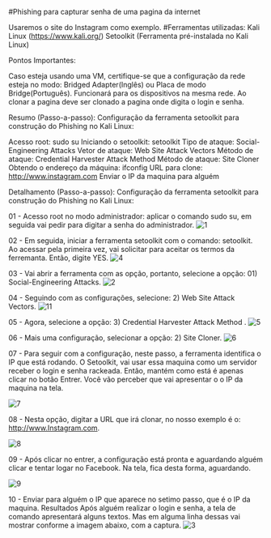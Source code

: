 
#Phishing para capturar senha de uma pagina da internet

Usaremos o site do Instagram como exemplo.
#Ferramentas utilizadas:
  Kali Linux (https://www.kali.org/)
 Setoolkit (Ferramenta pré-instalada no Kali Linux)

Pontos Importantes:

  Caso esteja usando uma VM, certifique-se que a configuração da rede esteja no modo: Bridged Adapter(Inglês) ou Placa de modo Bridge(Português).
  Funcionará para os dispositivos na mesma rede.
  Ao clonar a pagina deve ser clonado a pagina onde digita o login e senha.

Resumo (Passo-a-passo): Configuração da ferramenta setoolkit para construção do Phishing no Kali Linux:

  Acesso root: sudo su
   Iniciando o setoolkit: setoolkit
   Tipo de ataque: Social-Engineering Attacks
   Vetor de ataque: Web Site Attack Vectors
   Método de ataque: Credential Harvester Attack Method
   Método de ataque: Site Cloner
   Obtendo o endereço da máquina: ifconfig
   URL para clone: http://www.instagram.com
   Enviar o IP da maquina para alguém

Detalhamento (Passo-a-passo): Configuração da ferramenta setoolkit para construção do Phishing no Kali Linux: 

01 - Acesso root no modo administrador: aplicar o comando sudo su, em seguida vai pedir para digitar a senha do administrador.
![1](https://github.com/user-attachments/assets/0864a756-70fa-4aa4-94d0-e01467fb9389)



02 - Em seguida, iniciar a ferramenta setoolkit com o comando: setoolkit. Ao acessar pela primeira vez, vai solicitar para aceitar os termos da ferremanta. Então, digite YES.
![4](https://github.com/user-attachments/assets/620ffa2a-d402-464e-8adc-f7dc6324a18c)



03 - Vai abrir a ferramenta com as opção, portanto, selecione a opção: 01) Social-Engineering Attacks.
![2](https://github.com/user-attachments/assets/36beeb9c-74d1-445b-b3a8-1226b5f521a3)



04 - Seguindo com as configurações, selecione: 2) Web Site Attack Vectors.
![11](https://github.com/user-attachments/assets/dd709e34-bf8f-4316-8818-ff732d293758)



05 - Agora, selecione a opção: 3) Credential Harvester Attack Method .
![5](https://github.com/user-attachments/assets/a201a586-47cd-436c-a26b-5be14f5a5cb5)


06 - Mais uma configuração, selecionar a opção: 2) Site Cloner.
![6](https://github.com/user-attachments/assets/a5c090e6-1d25-4fec-91c2-5eb6a334ced9)


07 - Para seguir com a configuração, neste passo, a ferramenta identifica o IP que está rodando. O Setoolkit, vai usar essa maquina como um servidor receber o login e senha rackeada. Então, mantém como está é apenas clicar no botão Entrer. Você vão perceber que vai apresentar o o IP da maquina na tela.

![7](https://github.com/user-attachments/assets/7ddb7219-904f-46c5-81f3-89812f90f4c2)

08 - Nesta opção, digitar a URL que irá clonar, no nosso exemplo é o: http://www.Instagram.com.

![8](https://github.com/user-attachments/assets/2f4cf78e-95fd-4421-8a3b-5838f0b20c1b)

09 - Após clicar no entrer, a configuração está pronta e aguardando alguém clicar e tentar logar no Facebook. Na tela, fica desta forma, aguardando.

![9](https://github.com/user-attachments/assets/46ec860f-9465-4efd-a155-47a84166d35e)

10 - Enviar para alguém o IP que aparece no setimo passo, que é o IP da maquina.
Resultados
Após alguém realizar o login e senha, a tela de comando apresentará alguns textos. Mas em alguma linha dessas vai mostrar conforme a imagem abaixo, com a captura.
![3](https://github.com/user-attachments/assets/cc41d1b6-5c55-4b7c-a5cb-d8d0d26eaa1a)

